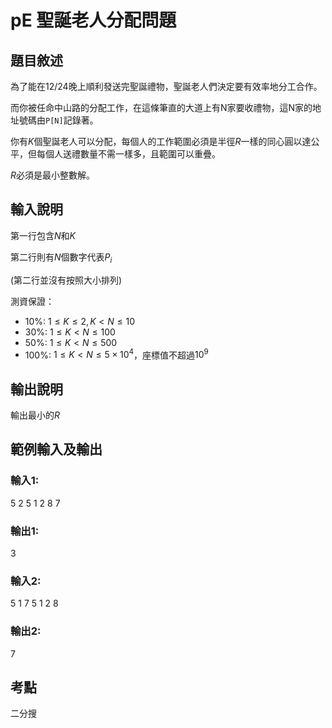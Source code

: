 # pE 聖誕老人分配問題
## 題目敘述
為了能在12/24晚上順利發送完聖誕禮物，聖誕老人們決定要有效率地分工合作。

而你被任命中山路的分配工作，在這條筆直的大道上有N家要收禮物，這N家的地址號碼由`P[N]`記錄著。

你有$K$個聖誕老人可以分配，每個人的工作範圍必須是半徑$R$一樣的同心圓以達公平，但每個人送禮數量不需一樣多，且範圍可以重疊。

$R$必須是最小整數解。
## 輸入說明
第一行包含$N$和$K$

第二行則有$N$個數字代表$P_i$

(第二行並沒有按照大小排列)

測資保證：
- 10%: $1 \leq K \leq 2, K < N \leq 10$
- 30%: $1 \leq K < N \leq 100$
- 50%: $1 \leq K < N \leq 500$
- 100%: $1 \leq K < N \leq 5 \times 10^4$，座標值不超過$10^9$
## 輸出說明
輸出最小的$R$

## 範例輸入及輸出
### 輸入1:
5 2
5 1 2 8 7
### 輸出1:
3
### 輸入2:
5 1
7 5 1 2 8
### 輸出2:
7
## 考點
二分搜
